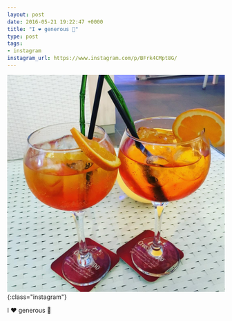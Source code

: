 ```yaml
---
layout: post
date: 2016-05-21 19:22:47 +0000
title: "I ❤️ generous 🍹"
type: post
tags:
- instagram
instagram_url: https://www.instagram.com/p/BFrk4CMpt8G/
---
```


![Instagram - BFrk4CMpt8G](/img/BFrk4CMpt8G.jpg){:class="instagram"}

I ❤️ generous 🍹
